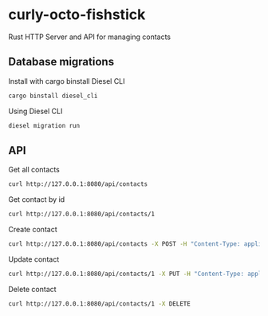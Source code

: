 # curly-octo-fishstick

Rust HTTP Server and API for managing contacts

## Database migrations

Install with cargo binstall Diesel CLI
```bash
cargo binstall diesel_cli
```

Using Diesel CLI

```bash
diesel migration run
```


## API

Get all contacts
```bash
curl http://127.0.0.1:8080/api/contacts
```

Get contact by id
```bash
curl http://127.0.0.1:8080/api/contacts/1
```

Create contact
```bash
curl http://127.0.0.1:8080/api/contacts -X POST -H "Content-Type: application/json" -d '{"first_name": "John", "last_name": "Doe", "email": "john.doe@example.com", "phone_number": "123456"}'
```

Update contact
```bash
curl http://127.0.0.1:8080/api/contacts/1 -X PUT -H "Content-Type: application/json" -d '{"first_name": "Jane", "last_name": "Doe", "email": "jane.doe@example.com", "phone_number": "654321"}'
```

Delete contact
```bash
curl http://127.0.0.1:8080/api/contacts/1 -X DELETE
```
